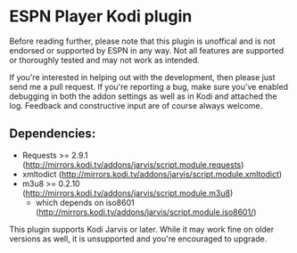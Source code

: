 ﻿# ESPN Player Kodi plugin #
Before reading further, please note that this plugin is unoffical and is not endorsed or supported by ESPN in any way. Not all features are supported or thoroughly tested and may not work as intended.

If you're interested in helping out with the development, then please just send me a pull request. If you're reporting a bug, make sure you've enabled debugging in both the addon settings as well as in Kodi and attached the log. Feedback and constructive input are of course always welcome.


## Dependencies: ##
 * Requests >= 2.9.1 (http://mirrors.kodi.tv/addons/jarvis/script.module.requests)
 * xmltodict (http://mirrors.kodi.tv/addons/jarvis/script.module.xmltodict)
 * m3u8 >= 0.2.10 (http://mirrors.kodi.tv/addons/jarvis/script.module.m3u8)
   * which depends on iso8601 (http://mirrors.kodi.tv/addons/jarvis/script.module.iso8601/)
 

This plugin supports Kodi Jarvis or later. While it may work fine on older versions as well, it is unsupported and you're encouraged to upgrade.
